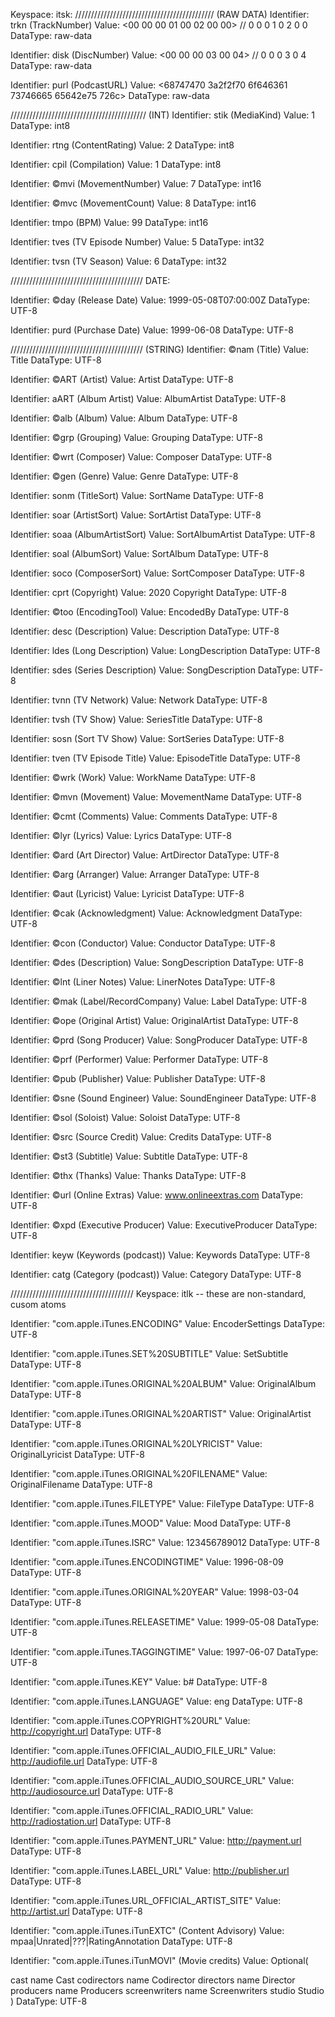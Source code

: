Keyspace: itsk:
////////////////////////////////////////////
(RAW DATA)
Identifier: trkn (TrackNumber)
Value: <00 00 00 01 00 02 00 00> // 0 0 0 1 0 2 0 0
DataType: raw-data

Identifier: disk (DiscNumber)
Value: <00 00 00 03 00 04> // 0 0 0 3 0 4
DataType: raw-data

Identifier: purl (PodcastURL)
Value: <68747470 3a2f2f70 6f646361 73746665 65642e75 726c>
DataType: raw-data

///////////////////////////////////////////
(INT)
Identifier: stik (MediaKind)
Value: 1
DataType: int8

Identifier: rtng (ContentRating)
Value: 2
DataType: int8

Identifier: cpil (Compilation)
Value: 1
DataType: int8

Identifier: ©mvi (MovementNumber)
Value: 7
DataType: int16

Identifier: ©mvc (MovementCount)
Value: 8
DataType: int16

Identifier: tmpo (BPM)
Value: 99
DataType: int16

Identifier: tves (TV Episode Number)
Value: 5
DataType: int32

Identifier: tvsn (TV Season)
Value: 6
DataType: int32

//////////////////////////////////////////
DATE:

Identifier: ©day (Release Date)
Value: 1999-05-08T07:00:00Z
DataType: UTF-8

Identifier: purd (Purchase Date)
Value: 1999-06-08
DataType: UTF-8

//////////////////////////////////////////
(STRING)
Identifier: ©nam (Title)
Value: Title
DataType: UTF-8

Identifier: ©ART (Artist)
Value: Artist
DataType: UTF-8

Identifier: aART (Album Artist)
Value: AlbumArtist
DataType: UTF-8

Identifier: ©alb (Album)
Value: Album
DataType: UTF-8

Identifier: ©grp (Grouping)
Value: Grouping
DataType: UTF-8

Identifier: ©wrt (Composer)
Value: Composer
DataType: UTF-8

Identifier: ©gen (Genre)
Value: Genre
DataType: UTF-8

Identifier: sonm (TitleSort)
Value: SortName
DataType: UTF-8

Identifier: soar (ArtistSort)
Value: SortArtist
DataType: UTF-8

Identifier: soaa (AlbumArtistSort)
Value: SortAlbumArtist
DataType: UTF-8

Identifier: soal (AlbumSort)
Value: SortAlbum
DataType: UTF-8

Identifier: soco (ComposerSort)
Value: SortComposer
DataType: UTF-8

Identifier: cprt (Copyright)
Value: 2020 Copyright
DataType: UTF-8

Identifier: ©too (EncodingTool)
Value: EncodedBy
DataType: UTF-8

Identifier: desc (Description)
Value: Description
DataType: UTF-8

Identifier: ldes (Long Description)
Value: LongDescription
DataType: UTF-8

Identifier: sdes (Series Description)
Value: SongDescription
DataType: UTF-8

Identifier: tvnn (TV Network)
Value: Network
DataType: UTF-8

Identifier: tvsh (TV Show)
Value: SeriesTitle
DataType: UTF-8

Identifier: sosn (Sort TV Show)
Value: SortSeries
DataType: UTF-8

Identifier: tven (TV Episode Title)
Value: EpisodeTitle
DataType: UTF-8

Identifier: ©wrk (Work)
Value: WorkName
DataType: UTF-8

Identifier: ©mvn (Movement)
Value: MovementName
DataType: UTF-8

Identifier: ©cmt (Comments)
Value: Comments
DataType: UTF-8

Identifier: ©lyr (Lyrics)
Value: Lyrics
DataType: UTF-8

Identifier: ©ard (Art Director)
Value: ArtDirector
DataType: UTF-8

Identifier: ©arg (Arranger)
Value: Arranger
DataType: UTF-8

Identifier: ©aut (Lyricist)
Value: Lyricist
DataType: UTF-8

Identifier: ©cak (Acknowledgment)
Value: Acknowledgment
DataType: UTF-8

Identifier: ©con (Conductor)
Value: Conductor
DataType: UTF-8

Identifier: ©des (Description)
Value: SongDescription
DataType: UTF-8

Identifier: ©lnt (Liner Notes)
Value: LinerNotes
DataType: UTF-8

Identifier: ©mak (Label/RecordCompany)
Value: Label
DataType: UTF-8

Identifier: ©ope (Original Artist)
Value: OriginalArtist
DataType: UTF-8

Identifier: ©prd (Song Producer)
Value: SongProducer
DataType: UTF-8

Identifier: ©prf (Performer)
Value: Performer
DataType: UTF-8

Identifier: ©pub (Publisher)
Value: Publisher
DataType: UTF-8

Identifier: ©sne (Sound Engineer)
Value: SoundEngineer
DataType: UTF-8

Identifier: ©sol (Soloist)
Value: Soloist
DataType: UTF-8

Identifier: ©src (Source Credit)
Value: Credits
DataType: UTF-8

Identifier: ©st3 (Subtitle)
Value: Subtitle
DataType: UTF-8

Identifier: ©thx (Thanks)
Value: Thanks
DataType: UTF-8

Identifier: ©url (Online Extras)
Value: www.onlineextras.com
DataType: UTF-8

Identifier: ©xpd (Executive Producer)
Value: ExecutiveProducer
DataType: UTF-8

Identifier: keyw (Keywords (podcast))
Value: Keywords
DataType: UTF-8

Identifier: catg (Category (podcast))
Value: Category
DataType: UTF-8

///////////////////////////////////////
Keyspace: itlk -- these are non-standard, cusom atoms

Identifier: "com.apple.iTunes.ENCODING"
Value: EncoderSettings
DataType: UTF-8

Identifier: "com.apple.iTunes.SET%20SUBTITLE"
Value: SetSubtitle
DataType: UTF-8

Identifier: "com.apple.iTunes.ORIGINAL%20ALBUM"
Value: OriginalAlbum
DataType: UTF-8

Identifier: "com.apple.iTunes.ORIGINAL%20ARTIST"
Value: OriginalArtist
DataType: UTF-8

Identifier: "com.apple.iTunes.ORIGINAL%20LYRICIST"
Value: OriginalLyricist
DataType: UTF-8

Identifier: "com.apple.iTunes.ORIGINAL%20FILENAME"
Value: OriginalFilename
DataType: UTF-8

Identifier: "com.apple.iTunes.FILETYPE"
Value: FileType
DataType: UTF-8

Identifier: "com.apple.iTunes.MOOD"
Value: Mood
DataType: UTF-8

Identifier: "com.apple.iTunes.ISRC"
Value: 123456789012
DataType: UTF-8

Identifier: "com.apple.iTunes.ENCODINGTIME"
Value: 1996-08-09
DataType: UTF-8

Identifier: "com.apple.iTunes.ORIGINAL%20YEAR"
Value: 1998-03-04
DataType: UTF-8

Identifier: "com.apple.iTunes.RELEASETIME"
Value: 1999-05-08
DataType: UTF-8

Identifier: "com.apple.iTunes.TAGGINGTIME"
Value: 1997-06-07
DataType: UTF-8

Identifier: "com.apple.iTunes.KEY"
Value: b#
DataType: UTF-8

Identifier: "com.apple.iTunes.LANGUAGE"
Value: eng
DataType: UTF-8

Identifier: "com.apple.iTunes.COPYRIGHT%20URL"
Value: http://copyright.url
DataType: UTF-8

Identifier: "com.apple.iTunes.OFFICIAL_AUDIO_FILE_URL"
Value: http://audiofile.url
DataType: UTF-8

Identifier: "com.apple.iTunes.OFFICIAL_AUDIO_SOURCE_URL"
Value: http://audiosource.url
DataType: UTF-8

Identifier: "com.apple.iTunes.OFFICIAL_RADIO_URL"
Value: http://radiostation.url
DataType: UTF-8

Identifier: "com.apple.iTunes.PAYMENT_URL"
Value: http://payment.url
DataType: UTF-8

Identifier: "com.apple.iTunes.LABEL_URL"
Value: http://publisher.url
DataType: UTF-8

Identifier: "com.apple.iTunes.URL_OFFICIAL_ARTIST_SITE"
Value: http://artist.url
DataType: UTF-8

Identifier: "com.apple.iTunes.iTunEXTC" (Content Advisory)
Value: mpaa|Unrated|???|RatingAnnotation
DataType: UTF-8

Identifier: "com.apple.iTunes.iTunMOVI" (Movie credits)
Value: Optional(<?xml version="1.0" encoding="UTF-8"?>
<!DOCTYPE plist PUBLIC "-//Apple//DTD PLIST 1.0//EN" "http://www.apple.com/DTDs/PropertyList-1.0.dtd">
<plist version="1.0">
<dict>
	<key>cast</key>
	<array>
		<dict>
			<key>name</key>
			<string>Cast</string>
		</dict>
	</array>
	<key>codirectors</key>
	<array>
		<dict>
			<key>name</key>
			<string>Codirector</string>
		</dict>
	</array>
	<key>directors</key>
	<array>
		<dict>
			<key>name</key>
			<string>Director</string>
		</dict>
	</array>
	<key>producers</key>
	<array>
		<dict>
			<key>name</key>
			<string>Producers</string>
		</dict>
	</array>
	<key>screenwriters</key>
	<array>
		<dict>
			<key>name</key>
			<string>Screenwriters</string>
		</dict>
	</array>
	<key>studio</key>
	<string>Studio</string>
</dict>
</plist>
)
DataType: UTF-8

